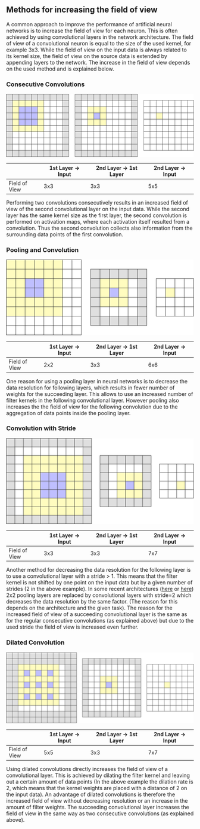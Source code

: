 ## Methods for increasing the field of view
A common approach to improve the performance of artificial neural networks is to increase the field of view for each neuron. This is often achieved by using convolutional layers in the network architecture. The field of view of a convolutional neuron is equal to the size of the used kernel, for example 3x3. While the field of view on the input data is always related to its kernel size, the field of view on the source data is extended by appending layers to the network. The increase in the field of view depends on the used method and is explained below.

### Consecutive Convolutions
![Consecutive Convolutions](./images/conv_conv.png)

||1st Layer -> Input|2nd Layer -> 1st Layer|2nd Layer -> Input|
|-|-|-|-|
|Field of View|3x3|3x3|5x5|

Performing two convolutions consecutively results in an increased field of view of the second convolutional layer on the input data. While the second layer has the same kernel size as the first layer, the second convolution is performed on activation maps, where each activation itself resulted from a convolution. Thus the second convolution collects also information from the surrounding data points of the first convolution.
 
### Pooling and Convolution
![Pooling and Convolution](./images/pool_conv.png)

||1st Layer -> Input|2nd Layer -> 1st Layer|2nd Layer -> Input|
|-|-|-|-|
|Field of View|2x2|3x3|6x6|

One reason for using a pooling layer in neural networks is to decrease the data resolution for following layers, which results in fewer number of weights for the succeeding layer. This allows to use an increased number of filter kernels in the following convolutional layer. However pooling also increases the the field of view for the following convolution due to the aggregation of data points inside the pooling layer.

### Convolution with Stride
![Convolution with Stride](./images/stride_conv.png)

||1st Layer -> Input|2nd Layer -> 1st Layer|2nd Layer -> Input|
|-|-|-|-|
|Field of View|3x3|3x3|7x7|

Another method for decreasing the data resolution for the following layer is to use a convolutional layer with a stride > 1. This means that the filter kernel is not shifted by one point on the input data but by a given number of strides (2 in the above example). In some recent architectures ([here](https://arxiv.org/abs/1802.02611v3) or [here](http://openaccess.thecvf.com/content_cvpr_2017/papers/Yu_Dilated_Residual_Networks_CVPR_2017_paper.pdf))  2x2 pooling layers are replaced by convolutional layers with stride=2 which decreases the data resolution by the same factor. (The reason for this depends on the architecture and the given task). The reason for the increased field of view of a succeeding convolutional layer is the same as for the regular consecutive convolutions (as explained above) but due to the used stride the field of view is increased even further.

### Dilated Convolution
![Dilated Convolution](./images/dilation_conv.png)

||1st Layer -> Input|2nd Layer -> 1st Layer|2nd Layer -> Input|
|-|-|-|-|
|Field of View|5x5|3x3|7x7|

Using dilated convolutions directly increases the field of view of a convolutional layer. This is achieved by dilating the filter kernel and leaving out a certain amount of data points (In the above example the dilation rate is 2, which means that the kernel weights are placed with a distance of 2 on the input data). An advantage of dilated convolutions is therefore the increased field of view without decreasing resolution or an increase in the amount of filter weights. The succeeding convolutional layer increases the field of view in the same way as two consecutive convolutions (as explained above).